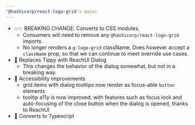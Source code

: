 ```yaml
---
'@hashicorp/react-logo-grid': major
---
```


- 💥✨ BREAKING CHANGE: Converts to CSS modules.
  - Consumers will need to remove any `@hashicorp/react-logo-grid` imports.
  - No longer renders a `g-logo-grid` className. Does however accept a `className` prop, so that we can continue to meet override use cases.
- 🔨 Replaces Tippy with ReachUI Dialog
  - This changes the behavior of the dialog somewhat, but not in a breaking way.
- 🔨 Accessibility improvements
  - grid items with dialog tooltips now render as focus-able `button` elements
  - tooltip a11y is now improved, with features such as focus lock and auto-focusing of the close button when the dialog is opened, thanks to ReachUI
- 🔨 Converts to Typescript
